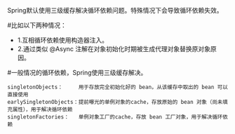 Spring默认使用三级缓存解决循环依赖问题。特殊情况下会导致循环依赖失效。 

#比如以下两种情况：
- 1.互相循环依赖使用构造器注入。 
- 2.通过类似 @Async 注解在对象初始化时期被生成代理对象替换原对象原因。



#一般情况的循环依赖，Spring使用三级缓存解决。
```text
singletonObjects：     用于存放完全初始化好的 bean，从该缓存中取出的 bean 可以直接使用
earlySingletonObjects：提前曝光的单例对象的cache，存放原始的 bean 对象（尚未填充属性），用于解决循环依赖
singletonFactories：   单例对象工厂的cache，存放 bean 工厂对象，用于解决循环依赖
```